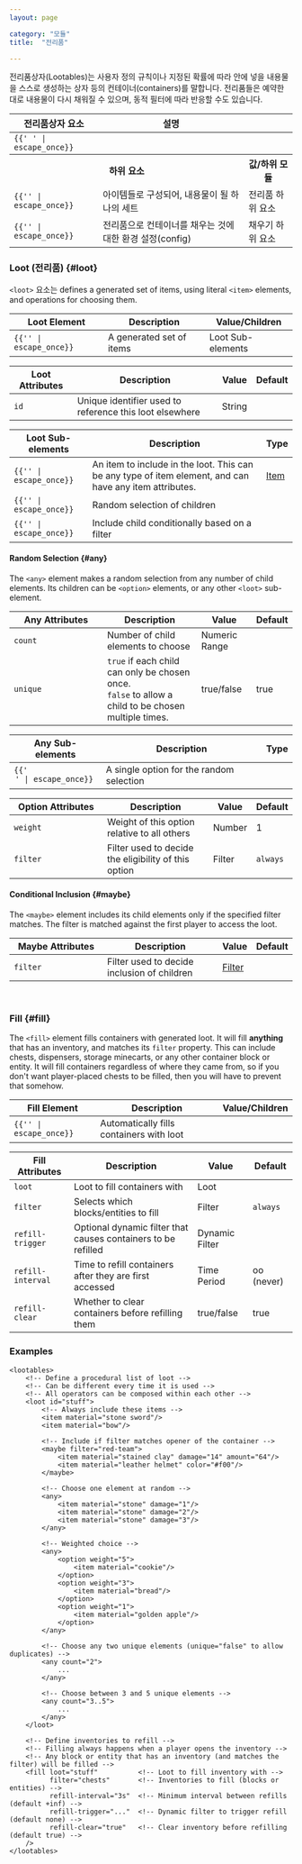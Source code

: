 ```yaml
---
layout: page

category: "모듈"
title:  "전리품"

---
```


전리품상자(Lootables)는 사용자 정의 규칙이나 지정된 확률에 따라 안에 넣을 내용물을 스스로 생성하는 상자 등의 컨테이너(containers)를 말합니다.
전리품들은 예약한 대로 내용물이 다시 채워질 수 있으며, 동적 필터에 따라 반응할 수도 있습니다.

<div class='table-responsive'>
  <table class='table table-striped table-condensed'>
    <thead>
      <tr>
        <th>전리품상자 요소</th>
        <th>설명</th>
        <th></th>
      </tr>
    </thead>
    <tbody>
      <tr>
        <td>
          <span class='highlight'>
            <code>{{'<lootables> </lootables>' | escape_once}}</code>
          </span>
        </td>
        <td></td>
        <td></td>
      </tr>
      <tr>
        <th colspan='2'>하위 요소</th>
        <th>값/하위 모듈</th>
      </tr>
      <tr>
        <td>
          <span class='highlight'>
            <code>{{'<loot>' | escape_once}}</code>
          </span>
        </td>
        <td>
          <a class='left-ref-link' href='#loot'><i class="fa fa-chevron-down"></i></a>
          아이템들로 구성되어, 내용물이 될 하나의 세트
        </td>
        <td>
          <span class='label label-default'>전리품 하위 요소</span>
        </td>
      </tr>
      <tr>
        <td>
          <span class='highlight'>
            <code>{{'<fill>' | escape_once}}</code>
          </span>
        </td>
        <td>
          <a class='left-ref-link' href='#posts'><i class="fa fa-chevron-down"></i></a>
          전리품으로 컨테이너를 채우는 것에 대한 환경 설정(config)
        </td>
        <td>
          <span class='label label-default'>채우기 하위 요소</span>
        </td>
      </tr>
    </tbody>
  </table>
</div>

### Loot (전리품) {#loot}

`<loot>` 요소는 defines a generated set of items, using literal `<item>` elements,
and operations for choosing them.

<div class='table-responsive'>
  <table class='table table-striped table-condensed'>
    <thead>
      <tr>
        <th>Loot Element</th>
        <th>Description</th>
        <th>Value/Children</th>
      </tr>
    </thead>
    <tbody>
      <tr>
        <td>
          <span class='highlight'>
            <code>{{'<loot>' | escape_once}}</code>
          </span>
        </td>
        <td>
          A generated set of items
        </td>
        <td>
          <span class='label label-default'>Loot Sub-elements</span>
        </td>
      </tr>
    </tbody>
  </table>
</div>
<div class='table-responsive'>
  <table class='table table-striped table-condensed'>
    <thead>
      <tr>
        <th>Loot Attributes</th>
        <th>Description</th>
        <th>Value</th>
        <th>Default</th>
      </tr>
    </thead>
    <tbody>
      <tr>
        <td>
          <code>id</code>
        </td>
        <td>
          Unique identifier used to reference this loot elsewhere
        </td>
        <td>
          <span class='label label-primary'>String</span>
        </td>
        <td></td>
      </tr>
    </tbody>
  </table>
</div>
<div class='table-responsive'>
  <table class='table table-striped table-condensed'>
    <thead>
      <tr>
        <th>Loot Sub-elements</th>
        <th>Description</th>
        <th>Type</th>
      </tr>
    </thead>
    <tbody>
      <tr>
        <td>
          <span class='highlight'>
            <code>{{'<item>' | escape_once}}</code>
          </span>
        </td>
        <td>
          An item to include in the loot.
          This can be any type of item element, and can have any item attributes.
        </td>
        <td>
          <a href='/modules/items'>Item</a>
        </td>
      </tr>
      <tr>
        <td>
          <span class='highlight'>
            <code>{{'<any>' | escape_once}}</code>
          </span>
        </td>
        <td>
          <a class='left-ref-link' href='#any'><i class="fa fa-chevron-down"></i></a>
          Random selection of children
        </td>
        <td></td>
      </tr>
      <tr>
        <td>
          <span class='highlight'>
            <code>{{'<maybe>' | escape_once}}</code>
          </span>
        </td>
        <td>
          <a class='left-ref-link' href='#maybe'><i class="fa fa-chevron-down"></i></a>
          Include child conditionally based on a filter
        </td>
        <td></td>
      </tr>
    </tbody>
  </table>
</div>

#### Random Selection {#any}

The `<any>` element makes a random selection from any number of child elements.
Its children can be `<option>` elements, or any other `<loot>` sub-element.

<div class='table-responsive'>
  <table class='table table-striped table-condensed'>
    <thead>
      <tr>
        <th style='min-width: 150px;'>Any Attributes</th>
        <th>Description</th>
        <th>Value</th>
        <th>Default</th>
      </tr>
    </thead>
    <tbody>
      <tr>
        <td>
          <code>count</code>
        </td>
        <td>Number of child elements to choose</td>
        <td>
          <span class='label label-primary'>Numeric Range</span>
        </td>
        <td></td>
      </tr>
      <tr>
        <td>
          <code>unique</code>
        </td>
        <td>
          <code>true</code> if each child can only be chosen once.<br/>
          <code>false</code> to allow a child to be chosen multiple times.
        </td>
        <td>
          <span class='label label-primary'>true/false</span>
        </td>
        <td>
          true
        </td>
      </tr>
    </tbody>
  </table>
</div>
<div class='table-responsive'>
  <table class='table table-striped table-condensed'>
    <thead>
      <tr>
        <th>Any Sub-elements</th>
        <th>Description</th>
        <th>Type</th>
      </tr>
    </thead>
    <tbody>
      <tr>
        <td>
          <span class='highlight'>
            <code>{{'<option>' | escape_once}}</code>
          </span>
        </td>
        <td>
          A single option for the random selection
        </td>
        <td></td>
      </tr>
    </tbody>
  </table>
</div>
<div class='table-responsive'>
  <table class='table table-striped table-condensed'>
    <thead>
      <tr>
        <th style='min-width: 150px;'>Option Attributes</th>
        <th>Description</th>
        <th>Value</th>
        <th>Default</th>
      </tr>
    </thead>
    <tbody>
      <tr>
        <td>
          <code>weight</code>
        </td>
        <td>Weight of this option relative to all others</td>
        <td>
          <span class='label label-primary'>Number</span>
        </td>
        <td>1</td>
      </tr>
      <tr>
        <td>
          <code>filter</code>
        </td>
        <td>
          Filter used to decide the eligibility of this option
        </td>
        <td>
          <span class='label label-primary'>Filter</span>
        </td>
        <td>
          <code>always</code>
        </td>
      </tr>
    </tbody>
  </table>
</div>

#### Conditional Inclusion {#maybe}

The `<maybe>` element includes its child elements only if the specified filter matches.
The filter is matched against the first player to access the loot.

<div class='table-responsive'>
  <table class='table table-striped table-condensed'>
    <thead>
      <tr>
        <th style='min-width: 150px;'>Maybe Attributes</th>
        <th>Description</th>
        <th>Value</th>
        <th>Default</th>
      </tr>
    </thead>
    <tbody>
      <tr>
        <td>
          <code>filter</code>
        </td>
        <td>Filter used to decide inclusion of children</td>
        <td>
          <a href='/modules/filters'>Filter</a>
        </td>
        <td></td>
      </tr>
    </tbody>
  </table>
</div>
<br/>

### Fill {#fill}

The `<fill>` element fills containers with generated loot.
It will fill **anything** that has an inventory, and matches its `filter` property.
This can include chests, dispensers, storage minecarts, or any other container block or entity.
It will fill containers regardless of where they came from, so if you don't want player-placed
chests to be filled, then you will have to prevent that somehow.

<div class='table-responsive'>
  <table class='table table-striped table-condensed'>
    <thead>
      <tr>
        <th>Fill Element</th>
        <th>Description</th>
        <th>Value/Children</th>
      </tr>
    </thead>
    <tbody>
      <tr>
        <td>
          <span class='highlight'>
            <code>{{'<fill>' | escape_once}}</code>
          </span>
        </td>
        <td>
          Automatically fills containers with loot
        </td>
        <td></td>
      </tr>
    </tbody>
  </table>
</div>
<div class='table-responsive'>
  <table class='table table-striped table-condensed'>
    <thead>
      <tr>
        <th>Fill Attributes</th>
        <th>Description</th>
        <th>Value</th>
        <th>Default</th>
      </tr>
    </thead>
    <tbody>
      <tr>
        <td>
          <code>loot</code>
        </td>
        <td>
          Loot to fill containers with
        </td>
        <td>
          <span class='label label-primary'>Loot</span>
        </td>
        <td></td>
      </tr>
      <tr>
        <td>
          <code>filter</code>
        </td>
        <td>
          Selects which blocks/entities to fill
        </td>
        <td>
          <span class='label label-primary'>Filter</span>
        </td>
        <td>
          <code>always</code>
        </td>
      </tr>
      <tr>
        <td>
          <code>refill-trigger</code>
        </td>
        <td>
          Optional dynamic filter that causes containers to be refilled
        </td>
        <td>
          <span class='label label-primary'>Dynamic Filter</span>
        </td>
        <td></td>
      </tr>
      <tr>
        <td>
          <code>refill-interval</code>
        </td>
        <td>
          Time to refill containers after they are first accessed
        </td>
        <td>
          <span class='label label-primary'>Time Period</span>
        </td>
        <td>
          oo (never)
        </td>
      </tr>
      <tr>
        <td>
          <code>refill-clear</code>
        </td>
        <td>
          Whether to clear containers before refilling them
        </td>
        <td>
          <span class='label label-primary'>true/false</span>
        </td>
        <td>
          true
        </td>
      </tr>
    </tbody>
  </table>
</div>

### Examples

    <lootables>
        <!-- Define a procedural list of loot -->
        <!-- Can be different every time it is used -->
        <!-- All operators can be composed within each other -->
        <loot id="stuff">
            <!-- Always include these items -->
            <item material="stone sword"/>
            <item material="bow"/>

            <!-- Include if filter matches opener of the container -->
            <maybe filter="red-team">
                <item material="stained clay" damage="14" amount="64"/>
                <item material="leather helmet" color="#f00"/>
            </maybe>

            <!-- Choose one element at random -->
            <any>
                <item material="stone" damage="1"/>
                <item material="stone" damage="2"/>
                <item material="stone" damage="3"/>
            </any>

            <!-- Weighted choice -->
            <any>
                <option weight="5">
                    <item material="cookie"/>
                </option>
                <option weight="3">
                    <item material="bread"/>
                </option>
                <option weight="1">
                    <item material="golden apple"/>
                </option>
            </any>

            <!-- Choose any two unique elements (unique="false" to allow duplicates) -->
            <any count="2">
                ...
            </any>

            <!-- Choose between 3 and 5 unique elements -->
            <any count="3..5">
                ...
            </any>
        </loot>

        <!-- Define inventories to refill -->
        <!-- Filling always happens when a player opens the inventory -->
        <!-- Any block or entity that has an inventory (and matches the filter) will be filled -->
        <fill loot="stuff"          <!-- Loot to fill inventory with -->
              filter="chests"       <!-- Inventories to fill (blocks or entities) -->
              refill-interval="3s"  <!-- Minimum interval between refills (default +inf) -->
              refill-trigger="..."  <!-- Dynamic filter to trigger refill (default none) -->
              refill-clear="true"   <!-- Clear inventory before refilling (default true) -->
        />
    </lootables>
